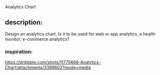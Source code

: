 # 
Analytics Chart

## description:
Design an analytics chart. Is it to be used for web or app analytics, a health monitor, e-commerce analytics?

### inspiration:
https://dribbble.com/shots/11775666-Analytics-Chart/attachments/3399602?mode=media